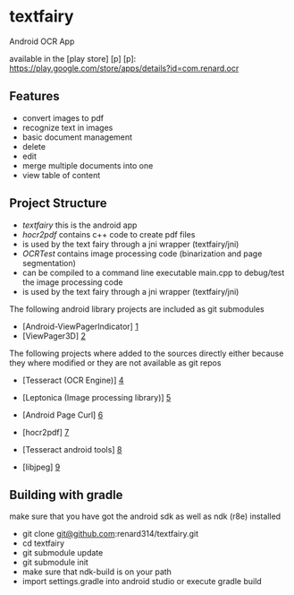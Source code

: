 textfairy
=========

Android OCR App

available in the [play store] [p]
[p]: https://play.google.com/store/apps/details?id=com.renard.ocr

Features
--------
* convert images to pdf
* recognize text in images
* basic document management
 * delete
 * edit
 * merge multiple documents into one
 * view table of content

Project Structure
-----------------
* *textfairy* this is the android app
* *hocr2pdf* contains c++ code to create pdf files
 * is used by the text fairy through a jni wrapper (textfairy/jni)
* *OCRTest* contains image processing code (binarization and page segmentation)
 * can be compiled to a command line executable main.cpp to debug/test the image processing code
 * is used by the text fairy through a jni wrapper (textfairy/jni)

The following android library projects are included as git submodules
* [Android-ViewPagerIndicator] [1]
* [ViewPager3D] [2]

The following projects where added to the sources directly either because they where modified or they are not available as git repos
* [Tesseract (OCR Engine)] [4]
* [Leptonica (Image processing library)] [5]
* [Android Page Curl] [6]
* [hocr2pdf] [7]
* [Tesseract android tools] [8]
* [libjpeg] [9]

  [1]: https://github.com/JakeWharton/Android-ViewPagerIndicator
  [2]: https://github.com/renard314/ViewPager3D
  [4]: https://tesseract-ocr.googlecode.com/
  [5]: http://www.leptonica.com/index.html
  [6]: https://github.com/harism/android_page_curl/
  [7]: http://www.exactcode.com/site/open_source/exactimage/hocr2pdf/
  [8]: https://code.google.com/p/tesseract-android-tools/
  [9]: http://libjpeg.sourceforge.net/


Building with gradle
--------------------------------------
make sure that you have got the android sdk as well as ndk (r8e) installed

* git clone git@github.com:renard314/textfairy.git
* cd textfairy
* git submodule update
* git submodule init
* make sure that ndk-build is on your path
* import settings.gradle into android studio or execute gradle build 


